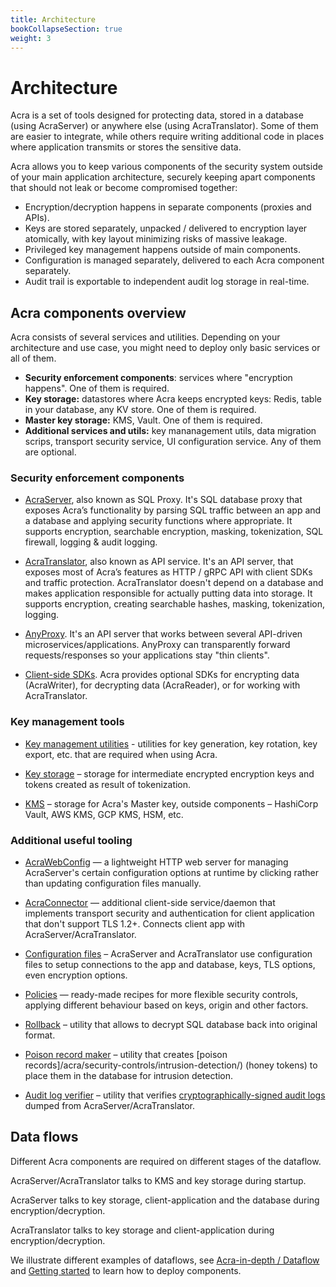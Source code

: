 ```yaml
---
title: Architecture
bookCollapseSection: true
weight: 3
---
```


# Architecture

Acra is a set of tools designed for protecting data, stored in a database (using AcraServer) or anywhere else (using AcraTranslator).
Some of them are easier to integrate, while others require writing additional code in places where application transmits or stores the sensitive data.


Acra allows you to keep various components of the security system outside of your main application architecture, securely keeping apart components that should not leak or become compromised together:

* Encryption/decryption happens in separate components (proxies and APIs).
* Keys are stored separately, unpacked / delivered to encryption layer atomically, with key layout minimizing risks of massive leakage. 
* Privileged key management happens outside of main components. 
* Configuration is managed separately, delivered to each Acra component separately. 
* Audit trail is exportable to independent audit log storage in real-time. 


## Acra components overview

Acra consists of several services and utilities. Depending on your architecture and use case, you might need to deploy only basic services or all of them.

* **Security enforcement components**: services where "encryption happens". One of them is required.
* **Key storage:** datastores where Acra keeps encrypted keys: Redis, table in your database, any KV store. One of them is required.
* **Master key storage:** KMS, Vault. One of them is required.
* **Additional services and utils:** key mananagement utils, data migration scrips, transport security service, UI configuration service. Any of them are optional. 


### Security enforcement components

* [AcraServer](/acra/acra-in-depth/architecture/acraserver/), also known as SQL Proxy. It's SQL database proxy that exposes Acra’s functionality by parsing SQL traffic between an app and a database and applying security functions where appropriate. It supports encryption, searchable encryption, masking, tokenization, SQL firewall, logging & audit logging.

* [AcraTranslator](/acra/acra-in-depth/architecture/acratranslator/), also known as API service. It's an API server, that exposes most of Acra’s features as HTTP / gRPC API with client SDKs and traffic protection. AcraTranslator doesn't depend on a database and makes application responsible for actually putting data into storage. It supports encryption, creating searchable hashes, masking, tokenization, logging.

* [AnyProxy](/acra/acra-in-depth/architecture/anyproxy/). It's an API server that works between several API-driven microservices/applications. AnyProxy can transparently forward requests/responses so your applications stay "thin clients".

* [Client-side SDKs](/acra/acra-in-depth/architecture/sdks/). Acra provides optional SDKs for encrypting data (AcraWriter), for decrypting data (AcraReader), or for working with AcraTranslator.


### Key management tools

* [Key management utilities](/acra/security-controls/key-management/) - utilities for key generation, key rotation, key export, etc. that are required when using Acra.

* [Key storage](/acra/acra-in-depth/architecture/key-storage/) – storage for intermediate encrypted encryption keys and tokens created as result of tokenization.

* [KMS](/acra/acra-in-depth/architecture/key-storage/) – storage for Acra's Master key, outside components – HashiCorp Vault, AWS KMS, GCP KMS, HSM, etc.



### Additional useful tooling

* [AcraWebConfig](/acra/configuring-maintaining/general-configuration/acra-webconfig/) — a lightweight HTTP web server for managing AcraServer's certain configuration options at runtime by clicking rather than updating configuration files manually.

* [AcraConnector](/acra/security-controls/transport-security/acra-connector) — additional client-side service/daemon that implements transport security and authentication for client application that don't support TLS 1.2+. Connects client app with AcraServer/AcraTranslator.

* [Configuration files](/acra/configuring-maintaining/general-configuration/) – AcraServer and AcraTranslator use configuration files to setup connections to the app and database, keys, TLS options, even encryption options.

* [Policies](/acra/configuring-maintaining/policies-enterprise/) — ready-made recipes for more flexible security controls, applying different behaviour based on keys, origin and other factors.

* [Rollback](/acra/configuring-maintaining/general-configuration/acra-rollback/) – utility that allows to decrypt SQL database back into original format.

* [Poison record maker](/acra/configuring-maintaining/general-configuration/acra-poisonrecordmaker/) – utility that creates [poison records]/acra/security-controls/intrusion-detection/) (honey tokens) to place them in the database for intrusion detection.

* [Audit log verifier](/acra/configuring-maintaining/general-configuration/acra-log-verifier/) – utility that verifies [cryptographically-signed audit logs](/acra/security-controls/security-logging-and-events/audit-logging/) dumped from AcraServer/AcraTranslator.


## Data flows

Different Acra components are required on different stages of the dataflow.

AcraServer/AcraTranslator talks to KMS and key storage during startup.

AcraServer talks to key storage, client-application and the database during encryption/decryption.

AcraTranslator talks to key storage and client-application during encryption/decryption.

We illustrate different examples of dataflows, see [Acra-in-depth / Dataflow](/acra/acra-in-depth/data-flow/) and [Getting started](/acra/getting-started/) to learn how to deploy components.

